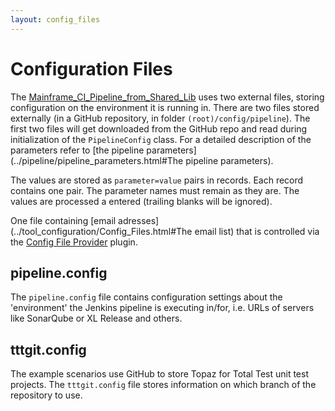 ```yaml
---
layout: config_files
---
```

# <a id="Config Files"></a> Configuration Files
The [Mainframe_CI_Pipeline_from_Shared_Lib](../pipelines/Mainframe_CI_Pipeline_from_Shared_Lib.html#Mainframe_CI_Pipeline_from_Shared_Lib) uses two external files, storing configuration on the environment it is running in. There are two files stored externally (in a GitHub repository, in folder `(root)/config/pipeline`). The first two files will get downloaded from the GitHub repo and read during initialization of the `PipelineConfig` class. For a detailed description of the parameters refer to [the pipeline parameters](../pipeline/pipeline_parameters.html#The pipeline parameters).

The values are stored as `parameter=value` pairs in records. Each record contains one pair. The parameter names must remain as they are. The values are processed a entered (trailing blanks will be ignored).

One file containing [email adresses](../tool_configuration/Config_Files.html#The email list) that is controlled via the [Config File Provider](https://wiki.jenkins.io/display/JENKINS/Config+File+Provider+Plugin) plugin.

## <a id="pipeline.config"></a> pipeline.config
The `pipeline.config` file contains configuration settings about the 'environment' the Jenkins pipeline is executing in/for, i.e. URLs of servers like SonarQube or XL Release and others. 

## <a id="tttgit.config"></a> tttgit.config
The example scenarios use GitHub to store Topaz for Total Test unit test projects. The `tttgit.config` file stores information on which branch of the repository to use.